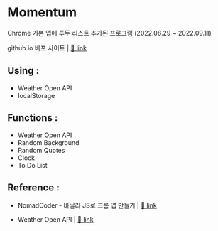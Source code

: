 # Momentum

Chrome 기본 앱에 투두 리스트 추가된 프로그램
(2022.08.29 ~ 2022.09.11)

github.io 배포 사이트 |
<a href="https://hdy86.github.io/momentum/" title="Momentum" target="_blank">🔗 link</a>

## Using :

- Weather Open API
- localStorage

## Functions :

- Weather Open API
- Random Background
- Random Quotes
- Clock
- To Do List

## Reference :

- NomadCoder - 바닐라 JS로 크롬 앱 만들기 |
  <a href="https://nomadcoders.co/javascript-for-beginners/lobby" title="NomadCoder" target="_blank">🔗 link</a>

- Weather Open API |
  <a href="https://openweathermap.org/api" title="Open Weather" target="_blank">🔗 link</a>
